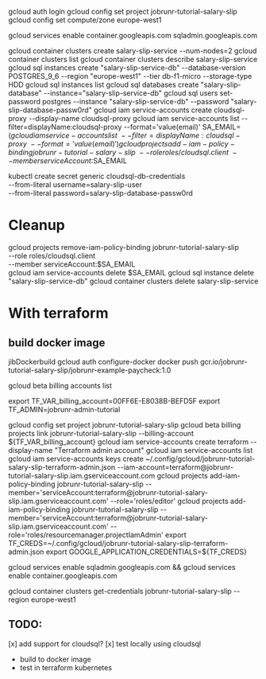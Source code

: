 gcloud auth login
gcloud config set project jobrunr-tutorial-salary-slip
gcloud config set compute/zone europe-west1

gcloud services enable container.googleapis.com sqladmin.googleapis.com

gcloud container clusters create salary-slip-service --num-nodes=2
gcloud container clusters list
gcloud container clusters describe salary-slip-service
gcloud sql instances create "salary-slip-service-db" --database-version POSTGRES_9_6 --region "europe-west1" --tier db-f1-micro --storage-type HDD
gcloud sql instances list
gcloud sql databases create "salary-slip-database" --instance="salary-slip-service-db"
gcloud sql users set-password postgres --instance "salary-slip-service-db" --password "salary-slip-database-passw0rd"
gcloud iam service-accounts create cloudsql-proxy --display-name cloudsql-proxy
gcloud iam service-accounts list --filter=displayName:cloudsql-proxy --format='value(email)'
SA_EMAIL=$(gcloud iam service-accounts list \
    --filter=displayName:cloudsql-proxy \
    --format='value(email)')
gcloud projects add-iam-policy-binding jobrunr-tutorial-salary-slip \
    --role roles/cloudsql.client \
    --member serviceAccount:$SA_EMAIL
    
kubectl create secret generic cloudsql-db-credentials \
    --from-literal username=salary-slip-user \
    --from-literal password=salary-slip-database-passw0rd
    
    
# Cleanup
gcloud projects remove-iam-policy-binding jobrunr-tutorial-salary-slip \
    --role roles/cloudsql.client \
    --member serviceAccount:$SA_EMAIL    
gcloud iam service-accounts delete $SA_EMAIL
gcloud sql instance delete "salary-slip-service-db"
gcloud container clusters delete salary-slip-service



# With terraform
## build docker image
jibDockerbuild
gcloud auth configure-docker
docker push gcr.io/jobrunr-tutorial-salary-slip/jobrunr-example-paycheck:1.0



gcloud beta billing accounts list

export TF_VAR_billing_account=00FF6E-E8038B-BEFD5F
export TF_ADMIN=jobrunr-admin-tutorial

gcloud config set project jobrunr-tutorial-salary-slip
gcloud beta billing projects link jobrunr-tutorial-salary-slip --billing-account ${TF_VAR_billing_account}
gcloud iam service-accounts create terraform --display-name "Terraform admin account"
gcloud iam service-accounts list
gcloud iam service-accounts keys create ~/.config/gcloud/jobrunr-tutorial-salary-slip-terraform-admin.json --iam-account=terraform@jobrunr-tutorial-salary-slip.iam.gserviceaccount.com
gcloud projects add-iam-policy-binding jobrunr-tutorial-salary-slip --member='serviceAccount:terraform@jobrunr-tutorial-salary-slip.iam.gserviceaccount.com' --role='roles/editor'
gcloud projects add-iam-policy-binding jobrunr-tutorial-salary-slip --member='serviceAccount:terraform@jobrunr-tutorial-salary-slip.iam.gserviceaccount.com' --role='roles/resourcemanager.projectIamAdmin'
export TF_CREDS=~/.config/gcloud/jobrunr-tutorial-salary-slip-terraform-admin.json
export GOOGLE_APPLICATION_CREDENTIALS=${TF_CREDS}

gcloud services enable sqladmin.googleapis.com && gcloud services enable container.googleapis.com

gcloud container clusters get-credentials jobrunr-tutorial-salary-slip --region europe-west1


## TODO:
[x] add support for cloudsql?
[x] test locally using cloudsql
- build to docker image
- test in terraform kubernetes